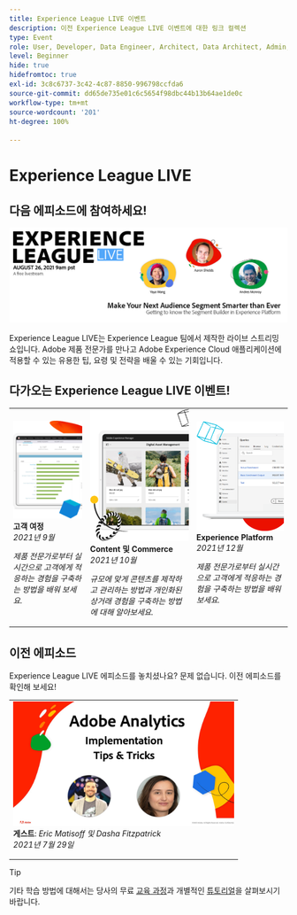 ```yaml
---
title: Experience League LIVE 이벤트
description: 이전 Experience League LIVE 이벤트에 대한 링크 컬렉션
type: Event
role: User, Developer, Data Engineer, Architect, Data Architect, Admin, Leader
level: Beginner
hide: true
hidefromtoc: true
exl-id: 3c8c6737-3c42-4c87-8850-996798ccfda6
source-git-commit: dd65de735e01c6c5654f98dbc44b13b64ae1de0c
workflow-type: tm+mt
source-wordcount: '201'
ht-degree: 100%

---
```


# Experience League LIVE

## 다음 에피소드에 참여하세요!

<a href="https://www.youtube.com/watch?v=rogVKsTFbWk"><img alt="클릭하면 Experience League Live에 대한 YouTube 로비로 이동합니다." src="assets/1440x492.png" /></a>

Experience League LIVE는 Experience League 팀에서 제작한 라이브 스트리밍 쇼입니다.  Adobe 제품 전문가를 만나고 Adobe Experience Cloud 애플리케이션에 적용할 수 있는 유용한 팁, 요령 및 전략을 배울 수 있는 기회입니다.


## 다가오는 Experience League LIVE 이벤트!

<table>
<tr>
  <td>
      <img alt="Content 서비스" src="./assets/journeys.png" />
     <div>
          <strong>고객 여정</strong>
     </div>
     <div>
          <em>2021년 9월</em>
     </div>
    <p>
    <em>제품 전문가로부터 실시간으로 고객에게 적응하는 경험을 구축하는 방법을 배워 보세요.</em>
    <p>
  </td>
  <td>
      <img alt="Content 서비스" src="./assets/content.png" />
     <div>
          <strong>Content 및 Commerce</strong>
     <div>
          <em>2021년 10월</em>
     </div>
     </div>
    <p>
    <em>규모에 맞게 콘텐츠를 제작하고 관리하는 방법과 개인화된 상거래 경험을 구축하는 방법에 대해 알아보세요.</em>
    <p>
  </td>
  <td>
      <img alt="Content 서비스" src="./assets/platform.png" />
     <div>
          <strong>Experience Platform</strong>
     </div>
     <div>
          <em>2021년 12월</em>
     </div>    
    <p>
    <em>제품 전문가로부터 실시간으로 고객에게 적응하는 경험을 구축하는 방법을 배워 보세요.</em>
    <p>
  </td>
</tr>
</table>


## 이전 에피소드

Experience League LIVE 에피소드를 놓치셨나요? 문제 없습니다. 이전 에피소드를 확인해 보세요!

<table>
<tr>

<td>
    <a href="https://www.youtube.com/watch?v=lxOvLCzEGBI">
      <img height="225" width="400" alt="Experience League LIVE" src="assets/exl-live-after2.jpg" />
    </a>
     <div>
          <strong>게스트</strong>: <i>Eric Matisoff 및 Dasha Fitzpatrick</i>
     </div>
     <div>
          <em>2021년 7월 29일</em>
     </div>    
    <p>
    <em></em>
    <p>
  </td>
</tr>
</table>

>[!TIP]
>
>기타 학습 방법에 대해서는 당사의 무료 [교육 과정](https://experienceleague.adobe.com/#dashboard/learning)과 개별적인 [튜토리얼](https://experienceleague.adobe.com/docs/home-tutorials.html?lang=ko-KR)을 살펴보시기 바랍니다.
